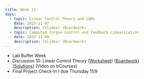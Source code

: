 ```yaml
---
title: Week 11
days:
  - topic: Linear Control Theory and LQRs
    date: 2023-11-07
    description: (Slides) (Boardwork)
  - topic: Computed Torque Control and Feedback Linearization
    date: 2023-11-09
    description: (Slides) (Boardwork)
---
```


- Lab Buffer Week
- Discussion 10: Linear Control Theory ([Worksheet](./assets/disc/disc10_control.pdf)) ([Boardwork](./assets/disc/disc10_boardwork.pdf)) ([Solutions](./assets/disc/disc10_sols.pdf)) (Video on bCourses)
- Final Project Check-In I due Thursday 11/9

<a id="Week12"></a>
